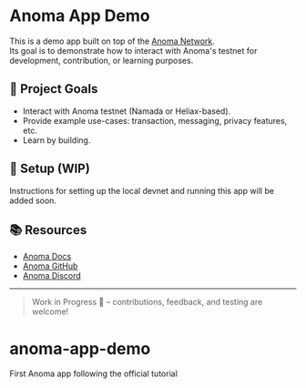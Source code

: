 # Anoma App Demo

This is a demo app built on top of the [Anoma Network](https://anoma.net).  
Its goal is to demonstrate how to interact with Anoma's testnet for development, contribution, or learning purposes.

## 🧪 Project Goals

- Interact with Anoma testnet (Namada or Heliax-based).
- Provide example use-cases: transaction, messaging, privacy features, etc.
- Learn by building.

## 🔧 Setup (WIP)

Instructions for setting up the local devnet and running this app will be added soon.

## 📚 Resources

- [Anoma Docs](https://docs.anoma.net/)
- [Anoma GitHub](https://github.com/anoma)
- [Anoma Discord](https://discord.gg/anoma)

---

> Work in Progress 🚧 – contributions, feedback, and testing are welcome!

# anoma-app-demo
First Anoma app following the official tutorial
